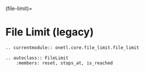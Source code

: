 (file-limit)=

# File Limit (legacy)

```{eval-rst}
.. currentmodule:: onetl.core.file_limit.file_limit
```

```{eval-rst}
.. autoclass:: FileLimit
    :members: reset, stops_at, is_reached
```
